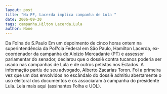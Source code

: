 ```yaml
---
layout: post
title: "Na PF, Lacerda implica campanha de Lula "
date: 2006-09-30
tags: campanha,Hilton Lacerda,Lula
author: None
---
```

Da Folha de S.Paulo Em um depoimento de cinco horas ontem na superintendência da Pol?cia Federal em São Paulo, Hamilton Lacerda, ex-coordenador da campanha de Aloizio Mercadante (PT) e assessor parlamentar do senador, declarou que o dossiê contra tucanos poderia ser usado nas campanhas de Lula e de outros petistas nos Estados.
A informação partiu de seu advogado, Alberto Zacarias Toron. Foi a primeira vez que um dos envolvidos no escândalo do dossiê admitiu abertamente o uso eleitoral dos documentos e os associaram à campanha do presidente Lula.
Leia mais aqui (assinantes Folha e UOL). 